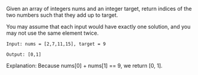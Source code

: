 Given an array of integers nums and an integer target, return indices of the two numbers such that they add up to target.

You may assume that each input would have exactly one solution, and you may not use the same element twice.
```
Input: nums = [2,7,11,15], target = 9

Output: [0,1]
```
Explanation: Because nums[0] + nums[1] == 9, we return [0, 1].
